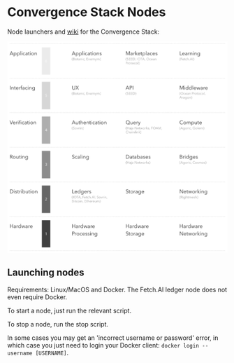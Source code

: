 # Convergence Stack Nodes

Node launchers and [wiki](https://github.com/OutlierVentures/Convergence-Stack-Nodes/wiki/The-Convergence-Stack) for the Convergence Stack:

![The Convergence Stack](./convergencestack.png)

## Launching nodes

Requirements: Linux/MacOS and Docker. The Fetch.AI ledger node does not even require Docker.

To start a node, just run the relevant script.

To stop a node, run the stop script.

In some cases you may get an 'incorrect username or password' error, in which case you just need to login your Docker client: `docker login --username [USERNAME]`.
